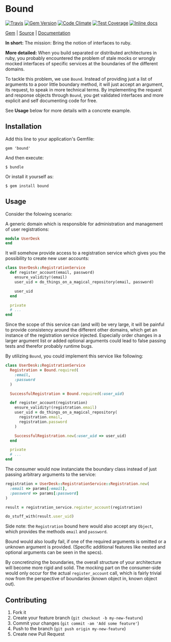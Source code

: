 [github]: https://github.com/neopoly/bound
[doc]: http://rubydoc.info/github/neopoly/bound/master/file/README.md
[gem]: https://rubygems.org/gems/bound
[travis]: https://travis-ci.org/neopoly/bound
[codeclimate]: https://codeclimate.com/github/neopoly/bound
[inchpages]: https://inch-ci.org/github/neopoly/bound

# Bound

[![Travis](https://img.shields.io/travis/neopoly/bound.svg?branch=master)][travis]
[![Gem Version](https://img.shields.io/gem/v/bound.svg)][gem]
[![Code Climate](https://img.shields.io/codeclimate/github/neopoly/bound.svg)][codeclimate]
[![Test Coverage](https://codeclimate.com/github/neopoly/bound/badges/coverage.svg)][codeclimate]
[![Inline docs](https://inch-ci.org/github/neopoly/bound.svg?branch=master&style=flat)][inchpages]

[Gem][gem] |
[Source][github] |
[Documentation][doc]

**In short:** The mission: Bring the notion of interfaces to ruby.

**More detailed:** When you build separated or distributed architectures in ruby,
you probably encountered the problem of stale mocks or wrongly mocked interfaces
of specific services at the boundaries of the different domains.

To tackle this problem, we use `Bound`. Instead of providing just a list of
arguments to a poor little boundary method, it will just accept an argument, its
request, to speak in more technical terms. By implementing the request and
response objects through `Bound`, you get validated interfaces and more explicit
and self documenting code for free.

See **Usage** below for more details with a concrete example.

## Installation

Add this line to your application's Gemfile:

    gem 'bound'

And then execute:

    $ bundle

Or install it yourself as:

    $ gem install bound

## Usage

Consider the folowing scenario:

A generic domain which is responsible for administration and management of user
registrations:

```ruby
module UserDesk
end
```

It will somehow provide access to a registration service which gives you the
possibility to create new user accounts:

```ruby
class UserDesk::RegistrationService
  def register_account(email, password)
    ensure_validity!(email)
    user_uid = do_things_on_a_magical_repository(email, password)

    user_uid
  end

  private
  # ...
end
```

Since the scope of this service can (and will) be very large, it will be painful
to provide consistency around the different other domains, which get an instance
of the registration service injected. Especially order changes in a larger
argument list or added optional arguments could lead to false passing tests and
therefor probably runtime bugs.

By utilizing `Bound`, you could implement this service like following:

```ruby
class UserDesk::RegistrationService
  Registration = Bound.required(
    :email,
    :password
  )

  SuccessfulRegistration = Bound.required(:user_uid)

  def register_account(registration)
    ensure_validity!(registration.email)
    user_uid = do_things_on_a_magical_repository(
      registration.email,
      registration.password
    )

    SuccessfulRegistration.new(:user_uid => user_uid)
  end

  private
  # ...
end
```

The consumer would now instanciate the boundary class instead of just
passing arbitrary arguments to the service:

```ruby
registration = UserDesk::RegistrationService::Registration.new(
  :email => params[:email],
  :password => params[:password]
)

result = registration_service.register_account(registration)

do_stuff_with(result.user_uid)
```

Side note: the `Registration` bound here would also accept any `Object`, which provides the
methods `email` and `password`.

Bound would also loudly fail, if one of the required arguments is omitted or a
unknown argument is provided. (Specific additional features like nested and
optional arguments can be seen in the specs).

By concretinzing the boundaries, the overall structure of your architecture will
become more rigid and solid. The mocking part on the consumer-side would only
occur for the actual `register_account` call, which is fairly trivial now from
the perspective of boundaries (known object in, known object out).

## Contributing

1. Fork it
2. Create your feature branch (`git checkout -b my-new-feature`)
3. Commit your changes (`git commit -am 'Add some feature'`)
4. Push to the branch (`git push origin my-new-feature`)
5. Create new Pull Request
